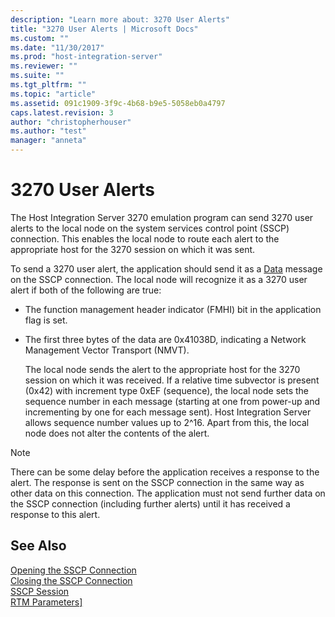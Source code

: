 ```yaml
---
description: "Learn more about: 3270 User Alerts"
title: "3270 User Alerts | Microsoft Docs"
ms.custom: ""
ms.date: "11/30/2017"
ms.prod: "host-integration-server"
ms.reviewer: ""
ms.suite: ""
ms.tgt_pltfrm: ""
ms.topic: "article"
ms.assetid: 091c1909-3f9c-4b68-b9e5-5058eb0a4797
caps.latest.revision: 3
author: "christopherhouser"
ms.author: "test"
manager: "anneta"
---
```

# 3270 User Alerts
The Host Integration Server 3270 emulation program can send 3270 user alerts to the local node on the system services control point (SSCP) connection. This enables the local node to route each alert to the appropriate host for the 3270 session on which it was sent.  
  
 To send a 3270 user alert, the application should send it as a [Data](data1.md) message on the SSCP connection. The local node will recognize it as a 3270 user alert if both of the following are true:  
  
- The function management header indicator (FMHI) bit in the application flag is set.  
  
- The first three bytes of the data are 0x41038D, indicating a Network Management Vector Transport (NMVT).  
  
  The local node sends the alert to the appropriate host for the 3270 session on which it was received. If a relative time subvector is present (0x42) with increment type 0xEF (sequence), the local node sets the sequence number in each message (starting at one from power-up and incrementing by one for each message sent). Host Integration Server allows sequence number values up to 2^16. Apart from this, the local node does not alter the contents of the alert.  
  
> [!NOTE]
>  There can be some delay before the application receives a response to the alert. The response is sent on the SSCP connection in the same way as other data on this connection. The application must not send further data on the SSCP connection (including further alerts) until it has received a response to this alert.  
  
## See Also  
 [Opening the SSCP Connection](../core/opening-the-sscp-connection1.md)   
 [Closing the SSCP Connection](../core/closing-the-sscp-connection2.md)   
 [SSCP Session](../core/sscp-session2.md)   
 [RTM Parameters\]](../core/rtm-parameters]2.md)
